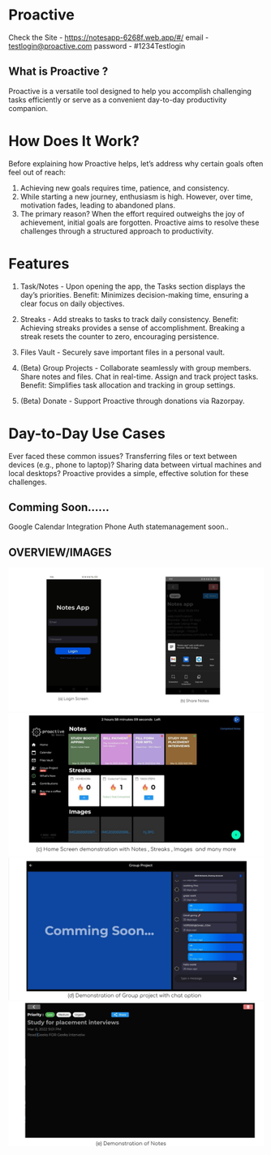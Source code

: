 # Proactive
Check the Site -
https://notesapp-6268f.web.app/#/
email - testlogin@proactive.com
password - #1234Testlogin



## What is Proactive ?

Proactive is a versatile tool designed to help you accomplish challenging tasks efficiently or serve as a convenient day-to-day productivity companion.

# How Does It Work?
Before explaining how Proactive helps, let’s address why certain goals often feel out of reach:
1) Achieving new goals requires time, patience, and consistency.
2) While starting a new journey, enthusiasm is high. However, over time, motivation fades, leading to abandoned plans.
3) The primary reason? When the effort required outweighs the joy of achievement, initial goals are forgotten.
Proactive aims to resolve these challenges through a structured approach to productivity.



# Features

1. Task/Notes -
Upon opening the app, the Tasks section displays the day’s priorities.
Benefit: Minimizes decision-making time, ensuring a clear focus on daily objectives.

2. Streaks - 
Add streaks to tasks to track daily consistency.
Benefit: Achieving streaks provides a sense of accomplishment. Breaking a streak resets the counter to zero, encouraging persistence.

3. Files Vault -
Securely save important files in a personal vault.

4. (Beta) Group Projects -
Collaborate seamlessly with group members.
Share notes and files.
Chat in real-time.
Assign and track project tasks.
Benefit: Simplifies task allocation and tracking in group settings.

5. (Beta) Donate - 
Support Proactive through donations via Razorpay.

# Day-to-Day Use Cases
Ever faced these common issues?
Transferring files or text between devices (e.g., phone to laptop)?
Sharing data between virtual machines and local desktops?
Proactive provides a simple, effective solution for these challenges.

## Comming Soon......
Google Calendar Integration
Phone Auth
statemanagement soon..

## OVERVIEW/IMAGES
![](overviewimages/1.JPG)
![](overviewimages/2.JPG)
![](overviewimages/3.JPG)
![](overviewimages/4.JPG)






